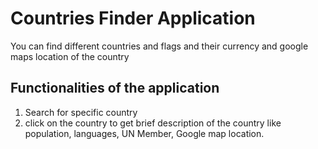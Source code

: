 # Countries Finder Application

You can find different countries and flags and their currency and google maps location of the country

## Functionalities of the application

1. Search for specific country
2. click on the country to get brief description of the country like population, languages, UN Member, Google map location.
